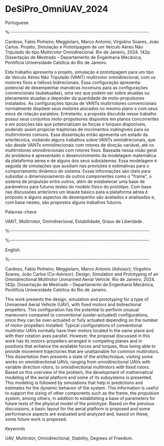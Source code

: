 # DeSiPro_OmniUAV_2024

Portuguese

%-----------------------------------------------------------------------

Cardoso, Fabio Pinheiro; Meggiolaro, Marco Antonio; Virgolino Soares,
João Carlos. Projeto, Simulação e Prototipagem de um Veículo
Aéreo Não Tripulado do tipo Multirrotor Omnidirecional. Rio
de Janeiro, 2024. 142p. Dissertação de Mestrado – Departamento de Engenharia
Mecânica, Pontifícia Universidade Católica do Rio de Janeiro.


Este trabalho apresenta o projeto, simulação e prototipagem para um tipo
de Veículo Aéreo Não Tripulado (VANT) multirrotor omnidirecional, com os
motores fixos e hélices bidirecionais. Essa configuração apresenta potencial de
desempenhar manobras incomuns para as configurações convencionais (subatuadas),
uma vez que podem ser sobre atuadas ou plenamente atuadas a
depender da quantidade de moto-propulsores instalados.
As configurações típicas de VANTs multirrotores convencionais normalmente
dispõem seus motores alocados no mesmo plano e com seus eixos de
rotação paralelos. Entretanto, a proposta discutida nesse trabalho possui seus
conjuntos moto-propulsores dispostos em planos concorrentes e em posições
tais que potencializam as forças e torques disponíveis, podendo assim propiciar
trajetórias de movimentos inatingíveis para os multirrotores comuns.
Essa dissertação então apresenta um estado da arte/técnica, visitando
alguns trabalhos sobre VANTs omnidirecionais, que vão desde VANTs omnidirecionais
com rotores de direção variável, até os multirrotores omnidirecionais
com rotores fixos.
Baseada nessa visão geral do problema é apresentado o desenvolvimento
da modelagem matemática da plataforma aérea e de alguns dos seus subsistemas.
Essa modelagem é seguida de simulações que auxiliam nas previsões
e estimativas para o comportamento dinâmico do sistema. Essas informações
são úteis para subsidiar o dimensionamento de outros componentes como o
"frame", o sistema de propulsão entre outros, além de estabelecer uma base de
parâmetros para futuros testes do modelo físico do protótipo.
Com base nas discussões anteriores um leiaute básico para a plataforma
aérea é proposto e alguns aspectos de desempenho são avaliados e analisados
e, com base nestes, são propostos alguns trabalhos futuros.

Palavras-chave

VANT, Multirrotor, Omnidirecional, Estabilidade, Graus de Liberdade .

%-----------------------------------------------------------------------

%-----------------------------------------------------------------------

English

%-----------------------------------------------------------------------

Cardoso, Fabio Pinheiro; Meggiolaro, Marco Antonio (Advisor); Virgolino
Soares, João Carlos (Co-Advisor). Design, Simulation and Prototyping
of an Omnidirectional Multirotor Unmanned Aerial
Vehicle. Rio de Janeiro, 2024. 142p. Dissertação de Mestrado – Departamento
de Engenharia Mecânica, Pontifícia Universidade Católica do
Rio de Janeiro.

This work presents the design, simulation and prototyping for a type
of Unmanned Aerial Vehicle (UAV), with fixed motors and bidirectional
propellers. This configuration has the potential to perform unusual maneuvers
compared to conventional (under-actuated) configurations, since they can be
over-actuated or fully actuated depending on the number of motor-propellers
installed.
Typical configurations of conventional multirotor UAVs normally have
their motors located in the same plane and with their rotation axes parallel.
However, the proposal discussed in this work has its motors-propellers arranged
in competing planes and in positions that enhance the available forces and
torques, thus being able to provide movement trajectories that are unattainable
for common multirotors.
This dissertation then presents a state of the art/technique, visiting
some works on omnidirectional UAVs, ranging from omnidirectional UAVs with
variable direction rotors, to omnidirectional multirotors with fixed rotors.
Based on this overview of the problem, the development of mathematical
modeling of the aerial platform and some of its subsystems is presented. This
modeling is followed by simulations that help in predictions and estimates for
the dynamic behavior of the system.
This information is useful to support the sizing of other components such
as the frame, the propulsion system, among others, in addition to establishing
a base of parameters for future tests of the physical model of the prototype.
Based on the previous discussions, a basic layout for the aerial platform
is proposed and some performance aspects are evaluated and analyzed and,
based on these, some future work is proposed.

Keywords

UAV, Multirotor, Omnidirectional, Stability, Degrees of Freedom.